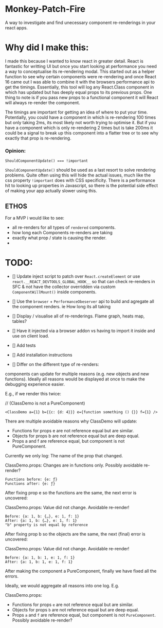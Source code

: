 # Monkey-Patch-Fire
A way to investigate and find unecessary component re-renderings in your react apps.

# Why did I make this:

I made this because I wanted to know react in greater detail. React is fantastic for writting UI but once you start looking at performance you need a way to conceptualise its re-rendering modal. This started out as a helper function to see why certain components were re-rendering and once React 16 came out I was able to combine it with the browsers performance api to get the timings. Essentially, this tool will log any React.Class component in which has updated but has deeply equal props to its previous props. One thing to note is if you pass new props to a functional component it will React will always re-render the component.

The timings are important for getting an idea of where to put your time. Potentially, you could have a component in which is re-rendering 100 times but only taking 2ms, its most likely not worth trying to optimise it. But if you have a component which is only re-rendering 2 times but is take 200ms it could be a signal to break up this component into a flatter tree or to see why exactly that prop is re-rendering.

### Opinion:

`ShouldComponentUpdate() === !important` 

`ShouldComponentUpdate()` should be used as a last resort to solve rendering problems. Quite often using this will hide the actual issues, much like the css property `!important` does with CSS specificity. There is a performance hit to looking up properties in Javascript, so there is the potential side effect of making your app actually slower using this.

## ETHOS

For a MVP i would like to see:
- all re-renders for all types of `rendered` components.
- how long each Components re-renders are taking
- exactly what prop / state is causing the render.
- 


# TODO:

- [] Update inject script to patch over `React.createElement` or use `react.__REACT_DEVTOOLS_GLOBAL_HOOK__` so that can check re-renders in SFC & not have the collector overridden via custom `ComponentWillMount()` inside components.

- [] Use the `browser` + `PerformanceObeserver` api to build and agregate all the component renders. ie How long its all taking

- [] Display / visualise all of re-renderings. Flame graph, heats map, tables?

- [] Have it injected via a browser addon vs having to import it inside and use on client load.

- [] Add tests

- [] Add installation instructions

- [] Differ on the different type of re-renders:


components can update for multiple reasons (e.g. new objects and new functions). Ideally all reasons would be displayed at once to make the debugging experience easier.

E.g., if we render this twice:

// (ClassDemo is not a PureComponent)

```
<ClassDemo a={1} b={{c: {d: 4}}} e={function something () {}} f={1} />
```
There are multiple avoidable reasons why ClassDemo will update:

- Functions for props e are not reference equal but are similar.
- Objects for props b are not reference equal but are deep equal.
- Props a and f are reference equal, but component is not PureComponent.

Currently we only log:
  The name of the prop that changed. 

ClassDemo.props: Changes are in functions only. Possibly avoidable re-render?
```
Functions before: {e: ƒ}
Functions after: {e: ƒ}
```
After fixing prop e so the functions are the same, the next error is uncovered:

ClassDemo.props: Value did not change. Avoidable re-render!
```
Before: {a: 1, b: {…}, e: 1, f: 1}
After: {a: 1, b: {…}, e: 1, f: 1}
"b" property is not equal by reference
```
After fixing prop b so the objects are the same, the next (final) error is uncovered:

ClassDemo.props: Value did not change. Avoidable re-render!
```
Before: {a: 1, b: 1, e: 1, f: 1}
After: {a: 1, b: 1, e: 1, f: 1}
```
After making the component a PureComponent, finally we have fixed all the errors.

Ideally, we would aggregate all reasons into one log. E.g.

ClassDemo.props:
- Functions for props `e` are not reference equal but are similar.
- Objects for props `b` are not reference equal but are deep equal.
- Props `a` and `f` are reference equal, but component is not `PureComponent`.
Possibly avoidable re-render?
